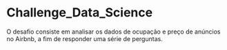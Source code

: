 # Challenge_Data_Science
O desafio consiste em analisar os dados de ocupação e preço de anúncios no Airbnb, a fim de responder uma série de perguntas.
